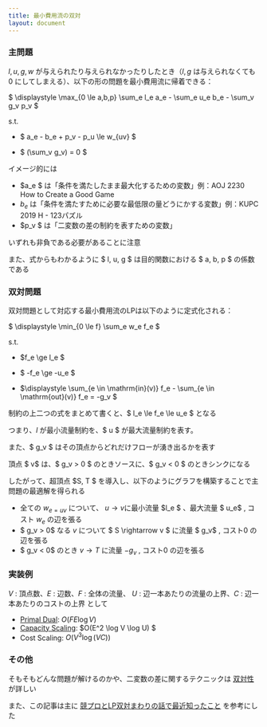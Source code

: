 ```yaml
---
title: 最小費用流の双対
layout: document
---
```


### 主問題

 $l,u,g,w$ が与えられたり与えられなかったりしたとき（$l, g$ は与えられなくても  $0$ にしてしまえる）、以下の形の問題を最小費用流に帰着できる：

$ \displaystyle \max_{0 \le a,b,p} \sum_e l_e a_e - \sum_e u_e b_e - \sum_v g_v p_v $

s.t.

- $ a_e - b_e + p_v - p_u \le w_{uv} $

- $ (\sum_v g_v) = 0 $

イメージ的には

- $a_e $ は「条件を満たしたまま最大化するための変数」例：AOJ 2230 How to Create a Good Game
- $b_e$ は「条件を満たすために必要な最低限の量どうにかする変数」例：KUPC 2019 H - 123パズル
- $p_v $ は「二変数の差の制約を表すための変数」

いずれも非負である必要があることに注意

また、式からもわかるように $ l, u, g $ は目的関数における $ a, b, p $ の係数である

### 双対問題

双対問題として対応する最小費用流のLPは以下のように定式化される：

$ \displaystyle \min_{0 \le f} \sum_e w_e f_e $

s.t.

- $f_e \ge l_e $

- $  -f_e \ge -u_e $

- $\displaystyle \sum_{e \in \mathrm{in}(v)} f_e - \sum_{e \in \mathrm{out}(v)} f_e = -g_v $

制約の上二つの式をまとめて書くと、$ l_e \le f_e \le u_e $ となる

つまり、$l$ が最小流量制約を、$ u $ が最大流量制約を表す。

また、$ g_v $ はその頂点からどれだけフローが湧き出るかを表す

頂点 $ v$ は、$ g_v > 0 $ のときソースに、$ g_v < 0 $ のときシンクになる

したがって、超頂点 $S, T $ を導入し、以下のようにグラフを構築することで主問題の最適解を得られる

- 全ての $w_{e=uv}$ について、 $ u \rightarrow v$に最小流量 $l_e $ 、最大流量 $ u_e$ , コスト $w_e$ の辺を張る
- $ g_v > 0$ なる $v$ について $ S \rightarrow v $ に流量 $ g_v$ , コスト$0$ の辺を張る
- $ g_v < 0$ のとき $v  \rightarrow T$  に流量 $-g_v$ , コスト$0$  の辺を張る

### 実装例

$V$ : 頂点数、$E$ : 辺数、$F$ : 全体の流量、 $U$ : 辺一本あたりの流量の上界、$C$ : 辺一本あたりのコストの上界 として

- [Primal Dual](https://beet-aizu.github.io/library/mincostflow/primaldual.cpp): $O(FE \log V)$
- [Capacity Scaling](https://beet-aizu.github.io/library/bflow/capacityscaling.cpp): $O(E^2 \log V \log U) $
- Cost Scaling: $O(V^3 \log (VC))$

### その他
そもそもどんな問題が解けるのかや、二変数の差に関するテクニックは [双対性](https://www.slideshare.net/wata_orz/ss-91375739) が詳しい

また、この記事は主に [競プロとLP双対まわりの話で最近知ったこと](http://tokoharuland.hateblo.jp/entry/2016/12/06/223614) を参考にした

